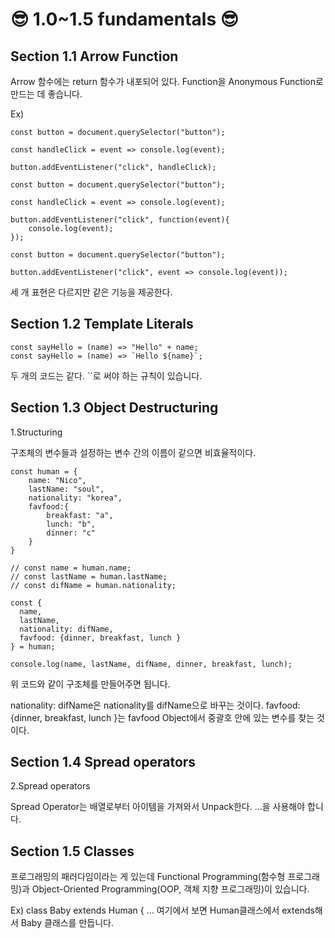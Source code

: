 # 😎 1.0~1.5 fundamentals 😎

## Section 1.1 Arrow Function

Arrow 함수에는 return 함수가 내포되어 있다.
Function을 Anonymous Function로 만드는 데 좋습니다.

Ex)

```javascripts
const button = document.querySelector("button");

const handleClick = event => console.log(event);

button.addEventListener("click", handleClick);
```

```javascripts
const button = document.querySelector("button");

const handleClick = event => console.log(event);

button.addEventListener("click", function(event){
    console.log(event);
});
```

```javascripts
const button = document.querySelector("button");

button.addEventListener("click", event => console.log(event));
```

세 개 표현은 다르지만 같은 기능을 제공한다.

## Section 1.2 Template Literals

```javascripts
const sayHello = (name) => "Hello" + name;
const sayHello = (name) => `Hello ${name}`;
```

두 개의 코드는 같다. ``로 써야 하는 규칙이 있습니다.

## Section 1.3 Object Destructuring

1.Structuring

구조체의 변수들과 설정하는 변수 간의 이름이 같으면 비효율적이다.

```javascripts
const human = {
    name: "Nico",
    lastName: "soul",
    nationality: "korea",
    favfood:{
        breakfast: "a",
        lunch: "b",
        dinner: "c"
    }
}

// const name = human.name;
// const lastName = human.lastName;
// const difName = human.nationality;

const {
  name,
  lastName,
  nationality: difName,
  favfood: {dinner, breakfast, lunch }
} = human;

console.log(name, lastName, difName, dinner, breakfast, lunch);
```

위 코드와 같이 구조체를 만들어주면 됩니다.

nationality: difName은 nationality를 difName으로 바꾸는 것이다. favfood: {dinner, breakfast, lunch }는 favfood Object에서 중괄호 안에 있는 변수를 찾는 것이다.

## Section 1.4 Spread operators

2.Spread operators

Spread Operator는 배열로부터 아이템을 가져와서 Unpack한다.
...을 사용해야 합니다.

## Section 1.5 Classes

프로그래밍의 패러다임이라는 게 있는데 Functional Programming(함수형 프로그래밍)과 Object-Oriented Programming(OOP, 객체 지향 프로그래밍)이 있습니다.

Ex)
class Baby extends Human {
...
여기에서 보면 Human클래스에서 extends해서 Baby 클래스를 만듭니다.
